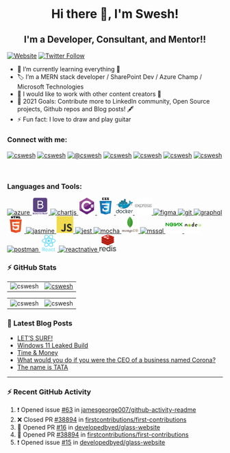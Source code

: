 <!-- ### Hi there, I'm Swesh 👋 -->
<h1 align="center">Hi there 👋, I'm Swesh!</h1>
<h2 align="center">I'm a Developer, Consultant, and Mentor!!</h2>

<p align="center">

[![Website](https://img.shields.io/website?label=mysite&style=for-the-badge&url=https%3A%2F%2Frelaxed-ramanujan-9b3355.netlify.app)](https://relaxed-ramanujan-9b3355.netlify.app)
[![Twitter Follow](https://img.shields.io/twitter/follow/cswesh?color=1DA1F2&logo=twitter&style=for-the-badge)](https://twitter.com/intent/follow?original_referer=https%3A%2F%2Fgithub.com%2Fcswesh&screen_name=cswesh)
<!-- ![](https://komarev.com/ghpvc/?username=cswesh&label=PROFILE+VIEWS) -->

</p>



- 🌱 I’m currently learning everything 🤣
- 🏷 I’m a MERN stack developer / SharePoint Dev / Azure Champ / Microsoft Technologies
- 👯 I would like to work with other content creators 🤝
- 🥅 2021 Goals: Contribute more to LinkedIn community, Open Source projects, Github repos and Blog posts! 🖋
- ⚡ Fun fact: I love to draw and play guitar


### Connect with me:

<p align="left">
<a href="https://twitter.com/cswesh" target="blank"><img align="center" src="https://raw.githubusercontent.com/rahuldkjain/github-profile-readme-generator/master/src/images/icons/Social/twitter.svg" alt="cswesh" height="30" width="40" /></a>
<a href="https://linkedin.com/in/cswesh" target="blank"><img align="center" src="https://raw.githubusercontent.com/rahuldkjain/github-profile-readme-generator/master/src/images/icons/Social/linked-in-alt.svg" alt="cswesh" height="30" width="40" /></a>
<a href="https://medium.com/@cswesh" target="blank"><img align="center" src="https://raw.githubusercontent.com/rahuldkjain/github-profile-readme-generator/master/src/images/icons/Social/medium.svg" alt="@cswesh" height="30" width="40" /></a>
<a href="https://codepen.io/cswesh" target="blank"><img align="center" src="https://raw.githubusercontent.com/rahuldkjain/github-profile-readme-generator/master/src/images/icons/Social/codepen.svg" alt="cswesh" height="30" width="40" /></a>
<a href="https://dev.to/cswesh" target="blank"><img align="center" src="https://cdn.jsdelivr.net/npm/simple-icons@3.0.1/icons/dev-dot-to.svg" alt="cswesh" height="30" width="40" /></a>
<a href="https://instagram.com/cswesh" target="blank"><img align="center" src="https://raw.githubusercontent.com/rahuldkjain/github-profile-readme-generator/master/src/images/icons/Social/instagram.svg" alt="cswesh" height="30" width="40" /></a>
<a href="https://www.youtube.com/c/Swesh" target="blank"><img align="center" src="https://raw.githubusercontent.com/rahuldkjain/github-profile-readme-generator/master/src/images/icons/Social/youtube.svg" alt="cswesh" height="30" width="40" /></a>
</p>

<br />

### Languages and Tools:

<!-- [![Top Langs](https://github-readme-stats.vercel.app/api/top-langs/?username=cswesh&layout=compact&theme=material-palenight)](https://github.com/anuraghazra/github-readme-stats) -->

<p align="left"> <a href="https://azure.microsoft.com/en-in/" target="_blank"> <img src="https://www.vectorlogo.zone/logos/microsoft_azure/microsoft_azure-icon.svg" alt="azure" width="40" height="40"/> </a> <a href="https://getbootstrap.com" target="_blank"> <img src="https://raw.githubusercontent.com/devicons/devicon/master/icons/bootstrap/bootstrap-plain-wordmark.svg" alt="bootstrap" width="40" height="40"/> </a> <a href="https://www.chartjs.org" target="_blank"> <img src="https://www.chartjs.org/media/logo-title.svg" alt="chartjs" width="40" height="40"/> </a> <a href="https://www.w3schools.com/cs/" target="_blank"> <img src="https://raw.githubusercontent.com/devicons/devicon/master/icons/csharp/csharp-original.svg" alt="csharp" width="40" height="40"/> </a> <a href="https://www.w3schools.com/css/" target="_blank"> <img src="https://raw.githubusercontent.com/devicons/devicon/master/icons/css3/css3-original-wordmark.svg" alt="css3" width="40" height="40"/> </a> <a href="https://www.docker.com/" target="_blank"> <img src="https://raw.githubusercontent.com/devicons/devicon/master/icons/docker/docker-original-wordmark.svg" alt="docker" width="40" height="40"/> </a> <a href="https://expressjs.com" target="_blank"> <img src="https://raw.githubusercontent.com/devicons/devicon/master/icons/express/express-original-wordmark.svg" alt="express" width="40" height="40"/> </a> <a href="https://www.figma.com/" target="_blank"> <img src="https://www.vectorlogo.zone/logos/figma/figma-icon.svg" alt="figma" width="40" height="40"/> </a> <a href="https://git-scm.com/" target="_blank"> <img src="https://www.vectorlogo.zone/logos/git-scm/git-scm-icon.svg" alt="git" width="40" height="40"/> </a> <a href="https://graphql.org" target="_blank"> <img src="https://www.vectorlogo.zone/logos/graphql/graphql-icon.svg" alt="graphql" width="40" height="40"/> </a> <a href="https://www.w3.org/html/" target="_blank"> <img src="https://raw.githubusercontent.com/devicons/devicon/master/icons/html5/html5-original-wordmark.svg" alt="html5" width="40" height="40"/> </a> <a href="https://jasmine.github.io/" target="_blank"> <img src="https://www.vectorlogo.zone/logos/jasmine/jasmine-icon.svg" alt="jasmine" width="40" height="40"/> </a> <a href="https://developer.mozilla.org/en-US/docs/Web/JavaScript" target="_blank"> <img src="https://raw.githubusercontent.com/devicons/devicon/master/icons/javascript/javascript-original.svg" alt="javascript" width="40" height="40"/> </a> <a href="https://jestjs.io" target="_blank"> <img src="https://www.vectorlogo.zone/logos/jestjsio/jestjsio-icon.svg" alt="jest" width="40" height="40"/> </a> <a href="https://mochajs.org" target="_blank"> <img src="https://www.vectorlogo.zone/logos/mochajs/mochajs-icon.svg" alt="mocha" width="40" height="40"/> </a> <a href="https://www.mongodb.com/" target="_blank"> <img src="https://raw.githubusercontent.com/devicons/devicon/master/icons/mongodb/mongodb-original-wordmark.svg" alt="mongodb" width="40" height="40"/> </a> <a href="https://www.microsoft.com/en-us/sql-server" target="_blank"> <img src="https://www.svgrepo.com/show/303229/microsoft-sql-server-logo.svg" alt="mssql" width="40" height="40"/> </a> <a href="https://www.nginx.com" target="_blank"> <img src="https://raw.githubusercontent.com/devicons/devicon/master/icons/nginx/nginx-original.svg" alt="nginx" width="40" height="40"/> </a> <a href="https://nodejs.org" target="_blank"> <img src="https://raw.githubusercontent.com/devicons/devicon/master/icons/nodejs/nodejs-original-wordmark.svg" alt="nodejs" width="40" height="40"/> </a> <a href="https://postman.com" target="_blank"> <img src="https://www.vectorlogo.zone/logos/getpostman/getpostman-icon.svg" alt="postman" width="40" height="40"/> </a> <a href="https://reactjs.org/" target="_blank"> <img src="https://raw.githubusercontent.com/devicons/devicon/master/icons/react/react-original-wordmark.svg" alt="react" width="40" height="40"/> </a> <a href="https://reactnative.dev/" target="_blank"> <img src="https://reactnative.dev/img/header_logo.svg" alt="reactnative" width="40" height="40"/> </a> <a href="https://redis.io" target="_blank"> <img src="https://raw.githubusercontent.com/devicons/devicon/master/icons/redis/redis-original-wordmark.svg" alt="redis" width="40" height="40"/> </a> </p>

### :zap: GitHub Stats

<table><tbody><tr style="border: none !important;">

<td style="border: none !important;"><span><img align="left" src="https://github-readme-stats.vercel.app/api/top-langs?username=cswesh&count_private=true&show_icons=true&locale=en&layout=compact&theme=radical" alt="cswesh" /></span></td>

<td style="border: none !important;"><span><a href="https://github.com/ryo-ma/github-profile-trophy"><img src="https://github-profile-trophy.vercel.app/?username=cswesh&theme=radical" alt="cswesh" /></a></span></td>

</tr></tbody></table>
<table><tbody><tr style="border: none !important;">

<td style="border: none !important;"><span><img align="center" src="https://github-readme-stats.vercel.app/api?username=cswesh&show_icons=true&locale=en&theme=radical" alt="cswesh" /></span></td>

<td style="border: none !important;"><span><img align="center" src="https://github-readme-streak-stats.herokuapp.com/?user=cswesh&theme=radical" alt="cswesh" /></span></td>

</tr></tbody></table>





  <!-- ![Swesh's GitHub stats](https://github-readme-stats.vercel.app/api?username=cswesh&count_private=true&show_icons=true&theme=radical) -->

  <!-- [![MasterHead](your image link)](your GitHub link) -->
  
<!-- [![GitHub Streak](https://github-readme-streak-stats.herokuapp.com/?user=cswesh)](https://git.io/streak-stats) -->

 <!-- [![trophy](https://github-profile-trophy.vercel.app/?username=cswesh&theme=onedark)](https://github.com/ryo-ma/github-profile-trophy) -->


<!-- ### 📺 Latest YouTube Videos

<!-- YOUTUBE:START -->
<!-- YOUTUBE:END -->


### 📕 Latest Blog Posts

<!-- BLOG-POST-LIST:START -->
- [LET’S SURF!](https://appalamvada.wordpress.com/2021/07/07/lets-surf/)
- [Windows 11 Leaked Build](https://appalamvada.wordpress.com/2021/06/18/windows-11-leaked-build/)
- [Time & Money](https://cswesh.medium.com/time-money-35b54823de2b?source=rss-3c906d161b19------2)
- [What would you do if you were the CEO of a business named Corona?](https://cswesh.medium.com/what-would-you-do-if-you-were-the-ceo-of-a-business-named-corona-794dc4e81ffe?source=rss-3c906d161b19------2)
- [The name is TATA](https://appalamvada.wordpress.com/2014/03/07/the-name-is-tata/)
<!-- BLOG-POST-LIST:END -->

---

<!-- <details> -->
### :zap: Recent GitHub Activity
  <!-- <summary>:zap: Recent GitHub Activity</summary> -->
  
<!--START_SECTION:activity-->
1. ❗️ Opened issue [#63](https://github.com/jamesgeorge007/github-activity-readme/issues/63) in [jamesgeorge007/github-activity-readme](https://github.com/jamesgeorge007/github-activity-readme)
2. ❌ Closed PR [#38894](https://github.com/firstcontributions/first-contributions/pull/38894) in [firstcontributions/first-contributions](https://github.com/firstcontributions/first-contributions)
3. 💪 Opened PR [#16](https://github.com/developedbyed/glass-website/pull/16) in [developedbyed/glass-website](https://github.com/developedbyed/glass-website)
4. 💪 Opened PR [#38894](https://github.com/firstcontributions/first-contributions/pull/38894) in [firstcontributions/first-contributions](https://github.com/firstcontributions/first-contributions)
5. ❗️ Opened issue [#15](https://github.com/developedbyed/glass-website/issues/15) in [developedbyed/glass-website](https://github.com/developedbyed/glass-website)
<!--END_SECTION:activity-->

<!-- </details> -->

<!-- <details> -->
  <!-- <summary>:zap: GitHub Stats</summary> -->



<!-- </details> -->


[website]: https://relaxed-ramanujan-9b3355.netlify.app/
[twitter]: https://twitter.com/cswesh
[youtube]: https://youtube.com/cswesh
[instagram]: https://instagram.com/cswesh
[linkedin]: https://www.linkedin.com/in/cswesh
